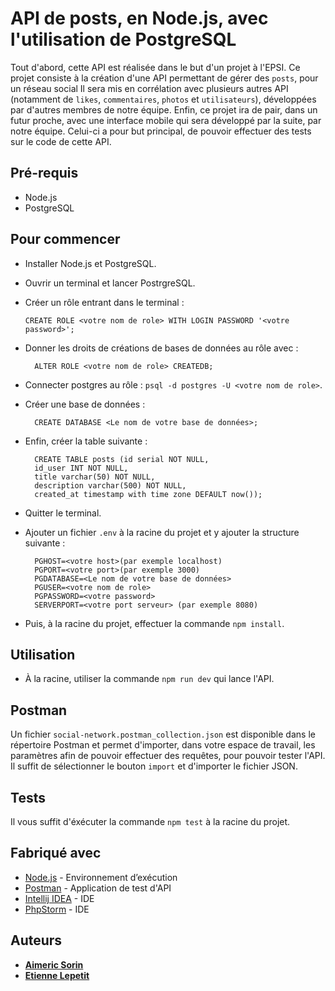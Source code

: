 # API de posts, en Node.js, avec l'utilisation de PostgreSQL

Tout d'abord, cette API est réalisée dans le but d'un projet à l'EPSI.
Ce projet consiste à la création d'une API permettant de gérer des `posts`, pour un réseau social
Il sera mis en corrélation avec plusieurs autres API (notamment de `likes`, `commentaires`, `photos` 
et `utilisateurs`), développées par d'autres membres de notre équipe. Enfin, ce projet ira de pair, dans un
futur proche, avec une interface mobile qui sera développé par la suite, par notre équipe.
Celui-ci a pour but principal, de pouvoir effectuer des tests sur le code de cette API.

## Pré-requis

- Node.js
- PostgreSQL

## Pour commencer 

- Installer Node.js et PostgreSQL.

- Ouvrir un terminal et lancer PostrgreSQL.
- Créer un rôle entrant dans le terminal :  


      CREATE ROLE <votre nom de role> WITH LOGIN PASSWORD '<votre password>';

- Donner les droits de créations de bases de données au rôle avec :

 
        ALTER ROLE <votre nom de role> CREATEDB;

- Connecter postgres au rôle : `psql -d postgres -U <votre nom de role>`.
- Créer une base de données :


        CREATE DATABASE <Le nom de votre base de données>;

- Enfin, créer la table suivante :  
  
    
        CREATE TABLE posts (id serial NOT NULL,  
        id_user INT NOT NULL,  
        title varchar(50) NOT NULL,  
        description varchar(500) NOT NULL,  
        created_at timestamp with time zone DEFAULT now());  

- Quitter le terminal.
- Ajouter un fichier `.env` à la racine du projet et y ajouter la structure suivante :



        PGHOST=<votre host>(par exemple localhost)  
        PGPORT=<votre port>(par exemple 3000)  
        PGDATABASE=<Le nom de votre base de données>  
        PGUSER=<votre nom de role>  
        PGPASSWORD=<votre password>  
        SERVERPORT=<votre port serveur> (par exemple 8080)  

- Puis, à la racine du projet, effectuer la commande `npm install`.


## Utilisation

- À la racine, utiliser la commande `npm run dev` qui lance l'API.

## Postman

Un fichier `social-network.postman_collection.json` est disponible dans le répertoire Postman
et permet d'importer, dans votre espace de travail, les paramètres afin de pouvoir effectuer des
requêtes, pour pouvoir tester l'API. Il suffit de sélectionner le bouton `import` et d'importer 
le fichier JSON. 

## Tests

Il vous suffit d'éxécuter la commande `npm test` à la racine du projet.

## Fabriqué avec

* [Node.js](https://nodejs.org/fr/) - Environnement d’exécution
* [Postman](https://www.postman.com/) - Application de test d'API
* [Intellij IDEA](https://www.jetbrains.com/fr-fr/idea/) - IDE
* [PhpStorm](https://www.jetbrains.com/fr-fr/phpstorm/) - IDE

## Auteurs
* **[Aimeric Sorin](https://github.com/EtienneLep)**
* **[Etienne Lepetit](https://github.com/aimeric-sr)**

